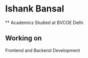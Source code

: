 # Ishank Bansal
** Academics
Studied at BVCOE Delhi

## Working on 
Frontend and Backend Development